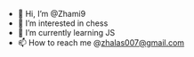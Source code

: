 - 👋 Hi, I’m @Zhami9
- 👀 I’m interested in chess
- 🌱 I’m currently learning JS
- 📫 How to reach me @zhalas007@gmail.com

<!---
Zhami9/Zhami9 is a ✨ special ✨ repository because its `README.md` (this file) appears on your GitHub profile.
You can click the Preview link to take a look at your changes.
--->

